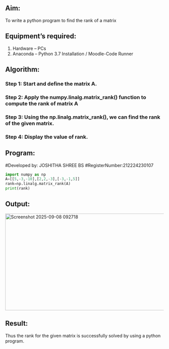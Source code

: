 
## Aim:
To write a python program to find the rank of a matrix
## Equipment’s required:
1. 	Hardware – PCs
2. 	Anaconda – Python 3.7 Installation / Moodle-Code Runner
## Algorithm:
### Step 1:  Start and define the matrix A.
### Step 2: Apply the numpy.linalg.matrix_rank() function to compute the rank of matrix A
### Step 3: Using the np.linalg.matrix_rank(), we can find the rank of the given matrix.
### Step 4: Display the value of rank.
## Program:
#Developed by: JOSHITHA SHREE BS
#RegisterNumber:212224230107

```python
import numpy as np
A=[[5,-3,-10],[2,2,-3],[-3,-1,5]]
rank=np.linalg.matrix_rank(A)
print(rank)
```

## Output:
<img width="1086" height="308" alt="Screenshot 2025-09-08 092718" src="https://github.com/user-attachments/assets/2d75a1a1-0a63-4945-9525-7adb7889af50" />

## Result:
Thus the rank for the given matrix is successfully solved by  using a python program.

